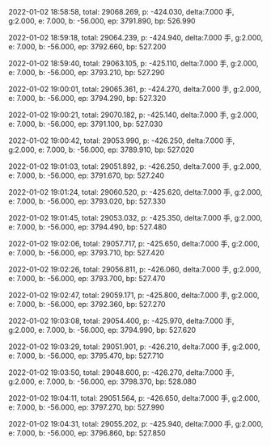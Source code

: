 2022-01-02 18:58:58, total: 29068.269, p: -424.030, delta:7.000 手, g:2.000, e: 7.000, b: -56.000, ep: 3791.890, bp: 526.990

2022-01-02 18:59:18, total: 29064.239, p: -424.940, delta:7.000 手, g:2.000, e: 7.000, b: -56.000, ep: 3792.660, bp: 527.200

2022-01-02 18:59:40, total: 29063.105, p: -425.110, delta:7.000 手, g:2.000, e: 7.000, b: -56.000, ep: 3793.210, bp: 527.290

2022-01-02 19:00:01, total: 29065.361, p: -424.270, delta:7.000 手, g:2.000, e: 7.000, b: -56.000, ep: 3794.290, bp: 527.320

2022-01-02 19:00:21, total: 29070.182, p: -425.140, delta:7.000 手, g:2.000, e: 7.000, b: -56.000, ep: 3791.100, bp: 527.030

2022-01-02 19:00:42, total: 29053.990, p: -426.250, delta:7.000 手, g:2.000, e: 7.000, b: -56.000, ep: 3789.910, bp: 527.020

2022-01-02 19:01:03, total: 29051.892, p: -426.250, delta:7.000 手, g:2.000, e: 7.000, b: -56.000, ep: 3791.670, bp: 527.240

2022-01-02 19:01:24, total: 29060.520, p: -425.620, delta:7.000 手, g:2.000, e: 7.000, b: -56.000, ep: 3793.020, bp: 527.330

2022-01-02 19:01:45, total: 29053.032, p: -425.350, delta:7.000 手, g:2.000, e: 7.000, b: -56.000, ep: 3794.490, bp: 527.480

2022-01-02 19:02:06, total: 29057.717, p: -425.650, delta:7.000 手, g:2.000, e: 7.000, b: -56.000, ep: 3793.710, bp: 527.420

2022-01-02 19:02:26, total: 29056.811, p: -426.060, delta:7.000 手, g:2.000, e: 7.000, b: -56.000, ep: 3793.700, bp: 527.470

2022-01-02 19:02:47, total: 29059.171, p: -425.800, delta:7.000 手, g:2.000, e: 7.000, b: -56.000, ep: 3792.360, bp: 527.270

2022-01-02 19:03:08, total: 29054.400, p: -425.970, delta:7.000 手, g:2.000, e: 7.000, b: -56.000, ep: 3794.990, bp: 527.620

2022-01-02 19:03:29, total: 29051.901, p: -426.210, delta:7.000 手, g:2.000, e: 7.000, b: -56.000, ep: 3795.470, bp: 527.710

2022-01-02 19:03:50, total: 29048.600, p: -426.270, delta:7.000 手, g:2.000, e: 7.000, b: -56.000, ep: 3798.370, bp: 528.080

2022-01-02 19:04:11, total: 29051.564, p: -426.650, delta:7.000 手, g:2.000, e: 7.000, b: -56.000, ep: 3797.270, bp: 527.990

2022-01-02 19:04:31, total: 29055.202, p: -425.940, delta:7.000 手, g:2.000, e: 7.000, b: -56.000, ep: 3796.860, bp: 527.850